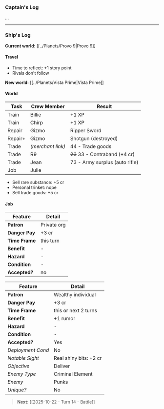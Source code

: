 ### Captain's Log

...

---

### Ship's Log

**Current world:** [[../Planets/Provo 9|Provo 9]]

#### Travel

+ Time to reflect: +1 story point
+ Rivals don't follow

**New world:** [[../Planets/Vista Prime|Vista Prime]]

#### World

| Task    | Crew Member       | Result                         |
| ------- | ----------------- | ------------------------------ |
| Train   | Billie            | +1 XP                          |
| Train   | Chirp             | +1 XP                          |
| Repair  | Gizmo             | Ripper Sword                   |
| Repair+ | Gizmo             | Shotgun (destroyed)            |
| Trade   | *(merchant link)* | 44 - Trade goods               |
| Trade   | R9                | ~~23~~ 33 - Contraband (+4 cr) |
| Trade   | Jean              | 73 - Army surplus (auto rifle) |
| Job     | Julie             |                                |
+ Sell rare substance: +5 cr
+ Personal trinket: nope
+ Sell trade goods: +5 cr

#### Job


| Feature         | Detail            |
| --------------- | ----------------- |
| **Patron**      | Private org       |
| **Danger Pay**  | +3 cr             |
| **Time Frame**  | this turn         |
| **Benefit**     | -                 |
| **Hazard**      | -                 |
| **Condition**   | -                 |
| **Accepted?**   | no                |

| Feature           | Detail                 |
| ----------------- | ---------------------- |
| **Patron**        | Wealthy individual     |
| **Danger Pay**    | +3 cr                  |
| **Time Frame**    | this or next 2 turns   |
| **Benefit**       | +1 rumor               |
| **Hazard**        | -                      |
| **Condition**     | -                      |
| **Accepted?**     | Yes                    |
| *Deployment Cond* | No                     |
| *Notable Sight*   | Real shiny bits: +2 cr |
| *Objective*       | Deliver                |
| *Enemy Type*      | Criminal Element       |
| *Enemy*           | Punks                  |
| *Unique?*         | No                     |

> **Next:** [[2025-10-22 - Turn 14 - Battle]]


